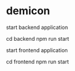 # demicon

start backend application

cd backend
npm run start


start frontend application

cd frontend
npm run start
